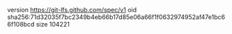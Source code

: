 version https://git-lfs.github.com/spec/v1
oid sha256:71d32035f7bc2349b4eb66b17d85e06a66f1f0632974952af47e1bc66f108bcd
size 104221
